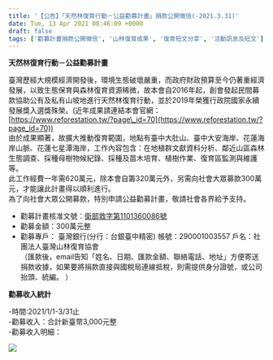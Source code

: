 ```yaml
---
title: '【公告】「天然林復育行動－公益勸募計畫」捐款公開徵信(-2021.3.31)'
date: Tue, 13 Apr 2021 08:46:09 +0000
draft: false
tags: ['勸募計畫捐款公開徵信', '山林復育成果', '復育短文分享', '活動訊息及短文']
---
```


**天然林復育行動－公益勸募計畫**

臺灣歷經大規模經濟開發後，環境生態破壞嚴重，而政府財政預算至今仍著重經濟發展，以致生態保育與森林復育資源稀微，故本會自2016年起，創會發起民間募款協助公有及私有山坡地進行天然林復育行動，並於2019年榮獲行政院國家永續發展獎入選獎殊榮。(近年成果請連結本會官網：[https://www.reforestation.tw/?page\_id=70](https://www.reforestation.tw/?page_id=70))  
由於成果顯著，故擴大推動復育範圍，地點有臺中大肚山、臺中大安海岸、花蓮海岸山脈、花蓮七星潭海岸，工作內容包含：在地植群文獻資料分析、鄰近山區森林生態調查、採種母樹物候紀錄、採種及苗木培育、植樹作業、復育區監測與維護等。  
此工作經費一年需620萬元，除本會自籌320萬元外，另需向社會大眾募款300萬元，才能讓此計畫得以順利進行。  
為了向社會大眾公開募款，特別申請公益勸募計畫，敬請社會各界給予支持。

*   勸募計畫核准文號：[衛部救字第1101360086號](https://www.reforestation.tw/?page_id=5134)
*   勸募金額：300萬元整
*   勸募專戶： 臺灣銀行(分行：台銀臺中精密) 帳號：290001003557 戶名：社團法人臺灣山林復育協會  
    （匯款後，email告知「姓名、日期、匯款金額、聯絡電話、地址」方便寄送捐款收據，如果要將捐款直接與國稅局連線抵稅，則需提供身分證號，或公司抬頭、統編。 ）

**勸募收入統計**

\-時間:2021/1/1-3/31止  
\-勸募收入：合計新臺幣3,000元整  
\-勸募收入明細：

![](https://www.reforestation.tw/wp-content/uploads/2021/04/210331勸募金額徵信表格.jpg)